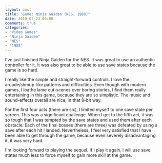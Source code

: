```yaml
---
layout: post
title: "Game: Ninja Gaiden (NES, 1988)"
date: 2010-05-23 00:00
comments: true
categories:
- "Video Games"
- "Ninja Gaiden"
- "NES"
- "1988"
---
```


I've just finished Ninja Gaiden for the NES. It was great to use
an authentic controller for it. It was also great to be able to
use save states because the game is so hard.

I really like the simple and straight-forward controls. I love
the arcade/shmup-like patterns and difficulties. Even though with
modern games, I loathe lame cut-scenes over boring stories, I find
them really entertaining in this game, because they are so
simplistic. The music and sound-effects overall are nice, in that
8-bit way.

For the first four acts (there are six), I limited myself to
one save state per screen. This was a significant challenge. When
I got to the fifth act, it was so tough that I was tempted by the
save states and used them after each obstacle. Each of the final
bosses (there are three) was defeated by using a save after each
hit I landed. Nevertheless, I feel very satisfied that I have been
able to get through the game, because even severely disadvantaging
it, it was very hard.

I'm looking forward to playing the sequel. If I play it again,
I will use save states much less to force myself to gain more
skill at the game.
